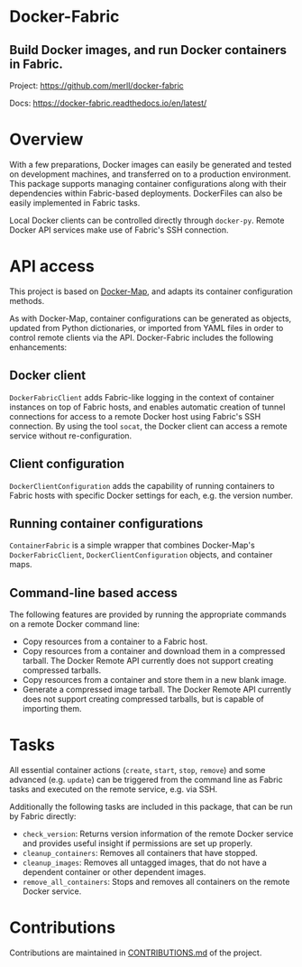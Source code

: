 Docker-Fabric
=============

Build Docker images, and run Docker containers in Fabric.
---------------------------------------------------------

Project: https://github.com/merll/docker-fabric

Docs: https://docker-fabric.readthedocs.io/en/latest/


Overview
========
With a few preparations, Docker images can easily be generated and tested on development
machines, and transferred on to a production environment. This package supports managing
container configurations along with their dependencies within Fabric-based deployments.
DockerFiles can also be easily implemented in Fabric tasks.

Local Docker clients can be controlled directly through ``docker-py``. Remote Docker
API services make use of Fabric's SSH connection.

API access
==========
This project is based on [Docker-Map](https://github.com/merll/docker-map), and adapts
its container configuration methods.

As with Docker-Map, container configurations can be generated as objects, updated from
Python dictionaries, or imported from YAML files in order to control remote clients
via the API. Docker-Fabric includes the following enhancements:

Docker client
-------------
`DockerFabricClient` adds Fabric-like logging in the context of container instances on
top of Fabric hosts, and enables automatic creation of tunnel connections for access to a
remote Docker host using Fabric's SSH connection. By using the tool `socat`, the Docker
client can access a remote service without re-configuration.

Client configuration
--------------------
`DockerClientConfiguration` adds the capability of running containers to Fabric hosts
with specific Docker settings for each, e.g. the version number.

Running container configurations
--------------------------------
`ContainerFabric` is a simple wrapper that combines Docker-Map's `DockerFabricClient`,
`DockerClientConfiguration` objects, and container maps.

Command-line based access
-------------------------
The following features are provided by running the appropriate commands on a remote Docker
command line:

* Copy resources from a container to a Fabric host.
* Copy resources from a container and download them in a compressed tarball. The Docker
  Remote API currently does not support creating compressed tarballs.
* Copy resources from a container and store them in a new blank image.
* Generate a compressed image tarball. The Docker Remote API currently does not support
  creating compressed tarballs, but is capable of importing them.

Tasks
=====
All essential container actions (`create`, `start`, `stop`, `remove`) and some advanced
(e.g. `update`) can be triggered from the command line as Fabric tasks and executed on
the remote service, e.g. via SSH.

Additionally the following tasks are included in this package, that can be run by Fabric
directly:

* `check_version`: Returns version information of the remote Docker service and provides
  useful insight if permissions are set up properly.
* `cleanup_containers`: Removes all containers that have stopped.
* `cleanup_images`: Removes all untagged images, that do not have a dependent container
  or other dependent images.
* `remove_all_containers`: Stops and removes all containers on the remote Docker service.


Contributions
=============
Contributions are maintained in [CONTRIBUTIONS.md](https://github.com/merll/docker-fabric/blob/master/CONTRIBUTIONS.md) of the project.

